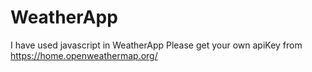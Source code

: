 
# WeatherApp
I have used javascript in WeatherApp
Please get your own apiKey from https://home.openweathermap.org/
